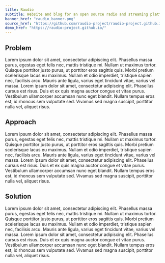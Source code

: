 ```yaml
---
title: Raudio
subtitle: Website and blog for an open source radio and streaming platform
banner_href: "raudio_banner.png"
source_href: "https://github.com/raudio-project/raudio-project.github.io/"
demo_href: "https://raudio-project.github.io/"
---
```


## Problem
Lorem ipsum dolor sit amet, consectetur adipiscing elit. Phasellus massa purus, 
egestas eget felis nec, mattis tristique mi. Nullam ut maximus tortor. Quisque 
porttitor justo purus, ut porttitor eros sagittis quis. Morbi pretium 
scelerisque lacus eu maximus. Nullam et odio imperdiet, tristique sapien nec, 
facilisis arcu. Mauris ante ligula, varius eget tincidunt vitae, varius vel 
massa. Lorem ipsum dolor sit amet, consectetur adipiscing elit. Phasellus 
cursus est risus. Duis et ex quis magna auctor congue et vitae purus. Vestibulum
ullamcorper accumsan nunc eget blandit. Nullam tempus eros est, id rhoncus sem 
vulputate sed. Vivamus sed magna suscipit, porttitor nulla vel, aliquet risus. 

## Approach
Lorem ipsum dolor sit amet, consectetur adipiscing elit. Phasellus massa purus, 
egestas eget felis nec, mattis tristique mi. Nullam ut maximus tortor. Quisque 
porttitor justo purus, ut porttitor eros sagittis quis. Morbi pretium 
scelerisque lacus eu maximus. Nullam et odio imperdiet, tristique sapien nec, 
facilisis arcu. Mauris ante ligula, varius eget tincidunt vitae, varius vel 
massa. Lorem ipsum dolor sit amet, consectetur adipiscing elit. Phasellus 
cursus est risus. Duis et ex quis magna auctor congue et vitae purus. Vestibulum
ullamcorper accumsan nunc eget blandit. Nullam tempus eros est, id rhoncus sem 
vulputate sed. Vivamus sed magna suscipit, porttitor nulla vel, aliquet risus. 

## Solution
Lorem ipsum dolor sit amet, consectetur adipiscing elit. Phasellus massa purus, 
egestas eget felis nec, mattis tristique mi. Nullam ut maximus tortor. Quisque 
porttitor justo purus, ut porttitor eros sagittis quis. Morbi pretium 
scelerisque lacus eu maximus. Nullam et odio imperdiet, tristique sapien nec, 
facilisis arcu. Mauris ante ligula, varius eget tincidunt vitae, varius vel 
massa. Lorem ipsum dolor sit amet, consectetur adipiscing elit. Phasellus 
cursus est risus. Duis et ex quis magna auctor congue et vitae purus. Vestibulum
ullamcorper accumsan nunc eget blandit. Nullam tempus eros est, id rhoncus sem 
vulputate sed. Vivamus sed magna suscipit, porttitor nulla vel, aliquet risus. 